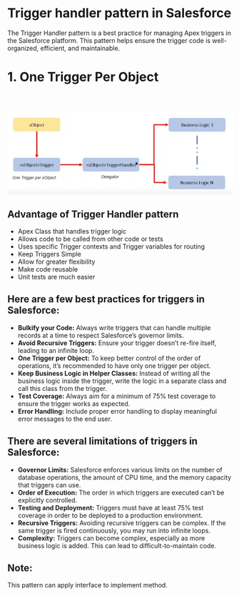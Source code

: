# Trigger handler pattern in Salesforce

The Trigger Handler pattern is a best practice for managing Apex triggers in the Salesforce platform. This pattern helps ensure the trigger code is well-organized, efficient, and maintainable.

# 1. One Trigger Per Object
```java 

```

```java 

```

```java 

```
![screenshot](https://github.com/NguyenXuanThin/Trigger-pattern/blob/main/image.png)
## Advantage of Trigger Handler pattern

* Apex Class that handles trigger logic
* Allows code to be called from other code or tests
* Uses specific Trigger contexts and Trigger variables for routing
* Keep Triggers Simple
* Allow for greater flexibility
* Make code reusable
* Unit tests are much easier

## Here are a few best practices for triggers in Salesforce:

* **Bulkify your Code:** Always write triggers that can handle multiple records at a time to respect Salesforce’s governor limits.
* **Avoid Recursive Triggers:** Ensure your trigger doesn’t re-fire itself, leading to an infinite loop.
* **One Trigger per Object:** To keep better control of the order of operations, it’s recommended to have only one trigger per object.
* **Keep Business Logic in Helper Classes:** Instead of writing all the business logic inside the trigger, write the logic in a separate class and call this class from the trigger.
* **Test Coverage:** Always aim for a minimum of 75% test coverage to ensure the trigger works as expected.
* **Error Handling:** Include proper error handling to display meaningful error messages to the end user.

## There are several limitations of triggers in Salesforce:

* **Governor Limits:** Salesforce enforces various limits on the number of database operations, the amount of CPU time, and the memory capacity that triggers can use.
* **Order of Execution:** The order in which triggers are executed can’t be explicitly controlled.
* **Testing and Deployment:** Triggers must have at least 75% test coverage in order to be deployed to a production environment.
* **Recursive Triggers:** Avoiding recursive triggers can be complex. If the same trigger is fired continuously, you may run into infinite loops.
* **Complexity:** Triggers can become complex, especially as more business logic is added. This can lead to difficult-to-maintain code.
## Note:
  This pattern can apply interface to implement method.
